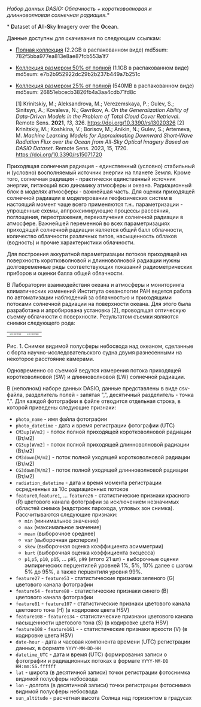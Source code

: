 **Набор данных DASIO*: Облачность + коротковолновая и длинноволновая солнечная радиация.**

\* **D**ataset of **A**ll-**S**ky **I**magery over the **O**cean.

Данные доступны для скачивания по следующим ссылкам:

- [Полная коллекция](https://ml4es.ru/links/DASIO-radiation-full-zip) (2.2GB в распакованном виде) md5sum: 782f5bba977ea813e8ae87fcb553a1f7
- [Коллекция размером 50% от полной](https://ml4es.ru/links/DASIO-radiation-50perc-zip) (1.1GB в распакованном виде) md5sum: e7b2b952922dc29b2b237b449a7b251c
- [Коллекция размером 25% от полной](https://ml4es.ru/links/DASIO-radiation-25perc-zip) (540MB в распакованном виде) md5sum: 26851ebcecb3826fb4a3aa4cdb71fd8c

  

  [1] Krinitskiy, M.; Aleksandrova, M.; Verezemskaya, P.; Gulev, S.; Sinitsyn, A.; Kovaleva, N.; Gavrikov, A. *On the Generalization Ability of Data-Driven Models in the  Problem of Total Cloud Cover Retrieval*. Remote Sens. **2021**, *13*, 326.    https://doi.org/10.3390/rs13020326
  [2] Krinitskiy, M.; Koshkina, V.; Borisov, M.; Anikin, N.; Gulev, S.; Artemeva, M. *Machine Learning Models for Approximating Downward Short-Wave Radiation Flux over the Ocean from All-Sky Optical Imagery Based on DASIO Dataset*. Remote Sens. 2023, 15, 1720. https://doi.org/10.3390/rs15071720

Приходящая солнечная радиация - единственный (условно) стабильный и (условно) восполняемый источник энергии на планете Земля. Кроме того, солнечная радиация - практически единственный источник энергии, питающий всю динамику атмосферы и океана. Радиационный блок в моделях атмосферы - важнейшая часть. Для оценки приходящей солнечной радиации в моделировании геофизических систем в настоящий момент чаще всего применяются т.н.. параметризации - упрощенные схемы, аппроксимирующие процессы рассеяния, поглощения, переотражения, переизлучения солнечной радиации в атмосфере. Важнейшей переменной во всех параметризациях приходящей солнечной радиации является общий балл облачности, количество облачности различных типов, насыщенность облаков (водность) и прочие характеристики облачности.

Для построения аккуратной параметризации потоков приходящей на поверхность коротковолновой и длинноволновой радиации нужны долговременные ряды соответствующих показаний радиометрических приборов и оценки балла общей облачности.

В Лаборатории взаимодействия океана и атмосферы и мониторинга климатических изменений Института океанологии РАН ведется работа по автоматизации наблюдений за облачностью и приходящими потоками солнечной радиации на поверхности океана. Для этого была разработана и апробирована установка [2], проводящая оптическую съемку облачности с поверхности. Результатом съемки являются снимки следующего рода:

<table>
    <tr>
        <td width="50%">
            <img src="./images/img-2016-10-22T10-18-13devID1.jpg" alt="All-sky image" style="zoom:25%;" />
        </td>
        <td width="50%">
            <img src="./images/img-2016-10-22T10-18-13devID2.jpg" alt="All-sky image" style="zoom:25%;" />
        </td>
    </tr>
</table>



Рис. 1. Снимки видимой полусферы небосвода над океаном, сделанные с борта научно-исследовательского судна двумя разнесенными на некоторое расстояние камерами.

Одновременно со съемкой ведутся измерения потока приходящей коротковолновой (SW) и длинноволновой (LW) солнечной радиации.

В (неполном) наборе данных DASIO, данные представлены в виде csv-файла, разделитель полей - запятая ",", десятичный разделитель - точка ".". Для каждой фотографии в файле отводится отдельная строка, в которой приведены следующие признаки:

- `photo_name` - имя файла фотографии
- `photo_datetime` - дата и время регистрации фотографии (UTC)
- `CM3up[W/m2]` - поток полной приходящей коротковолновой радиации (Вт/м2)
- `CG3up[W/m2]` - поток полной приходящей длинноволновой радиации (Вт/м2) 
- `CM3down[W/m2]` - поток полной уходящей коротковолновой радиации (Вт/м2)
- `CG3down[W/m2]` - поток полной уходящей длинноволновой радиации (Вт/м2) 
- `radiation_datetime` - дата и время момента регистрации осредненных за 10с радиационных потоков
- `feature0`,`feature1`, ... `feature26` - статистические признаки красного (R) цветового канала фотографии за исключением незначимых областей снимка (надстроек парохода, угловых зон снимка). Рассчитываются следующие признаки:
  - `min` (минимальное значение)
  - `max` (максимальное значение)
  - `mean` (выборочное среднее)
  - `var` (выборочная дисперсия)
  - `skew` (выборочная оценка коэффициента асимметрии)
  - `kurt` (выборочная оценка коэффициента эксцесса)
  - `p1`,`p5`, `p10`, `p15`, ... `p95`, `p99` (итого 21 шт) - выборочные оценки эмпирических перцентилей уровней 1%, 5%, 10% далее с шагом 5% до 95%, а также перцентиля уровня 99%.
- `feature27` - `feature53` - статистические признаки зеленого (G) цветового канала фотографии
- `feature54` - `feature80` - статистические признаки синего (B) цветового канала фотографии
- `feature81` - `feature107` - статистические признаки цветового канала цветового тона (H) (в кодировке цвета HSV)
- `feature108` - `feature134` - статистические признаки цветового канала насыщенности цветового тона (S) (в кодировке цвета HSV)
- `feature108` - `feature161` -  - статистические признаки яркости (V) (в кодировке цвета HSV)
- `date-hour` - дата и часовая компонента времени (UTC) регистрации данных, в формате `YYYY-MM-DD-HH`
- `datetime_UTC` - дата и время (UTC) формирования записи о фотографии и радиационных потоках в формате `YYYY-MM-DD HH:mm:SS.ffffff`
- `lat` - широта (в десятичной записи) точки регистрации фотоснимка видимой полусферы небосвода
- `lon` - долгота (в десятичной записи) точки регистрации фотоснимка видимой полусферы небосвода
- `sun_altitude` - расчетная высота Солнца над горизонтом в градусах

